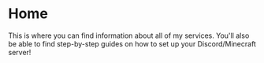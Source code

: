 # Home

This is where you can find information about all of my services. You'll also be able to find step-by-step guides on how to set up your Discord/Minecraft server!
